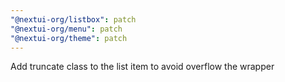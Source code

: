 ```yaml
---
"@nextui-org/listbox": patch
"@nextui-org/menu": patch
"@nextui-org/theme": patch
---
```


Add truncate class to the list item to avoid overflow the wrapper
